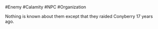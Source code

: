 #Enemy #Calamity #NPC #Organization 

Nothing is known about them except that they raided Conyberry 17 years ago.